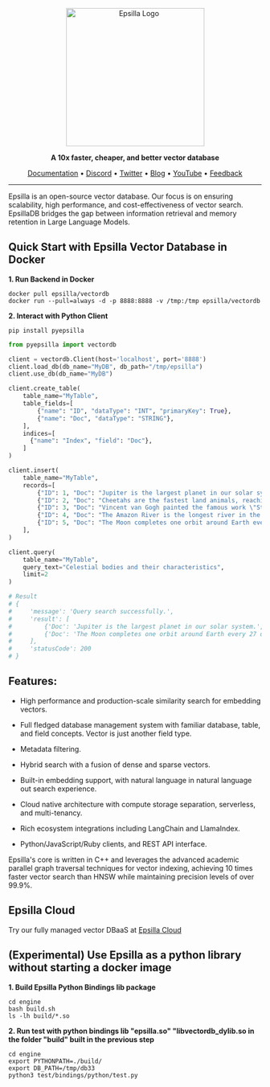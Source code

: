 <div align="center">
<p align="center">

<img width="275" alt="Epsilla Logo" src="https://epsilla-misc.s3.amazonaws.com/epsilla-horizontal.png">

**A 10x faster, cheaper, and better vector database**

<a href="https://epsilla-inc.gitbook.io/epsilladb/">Documentation</a> •
<a href="https://discord.gg/cDaY2CxZc5">Discord</a> •
<a href="https://twitter.com/epsilla_inc">Twitter</a> •
<a href="https://blog.epsilla.com">Blog</a> •
<a href="https://www.youtube.com/@Epsilla-kp5cx">YouTube</a> •
<a href="https://forms.gle/z73ra1sGBxH9wiUR8">Feedback</a>

</div>

<hr />

Epsilla is an open-source vector database. Our focus is on ensuring scalability, high performance, and cost-effectiveness of vector search. EpsillaDB bridges the gap between information retrieval and memory retention in Large Language Models.

## Quick Start with Epsilla Vector Database in Docker

**1. Run Backend in Docker**
```shell
docker pull epsilla/vectordb
docker run --pull=always -d -p 8888:8888 -v /tmp:/tmp epsilla/vectordb
```

**2. Interact with Python Client**
```shell
pip install pyepsilla
```

```python
from pyepsilla import vectordb

client = vectordb.Client(host='localhost', port='8888')
client.load_db(db_name="MyDB", db_path="/tmp/epsilla")
client.use_db(db_name="MyDB")

client.create_table(
    table_name="MyTable",
    table_fields=[
        {"name": "ID", "dataType": "INT", "primaryKey": True},
        {"name": "Doc", "dataType": "STRING"},
    ],
    indices=[
      {"name": "Index", "field": "Doc"},
    ]
)

client.insert(
    table_name="MyTable",
    records=[
        {"ID": 1, "Doc": "Jupiter is the largest planet in our solar system."},
        {"ID": 2, "Doc": "Cheetahs are the fastest land animals, reaching speeds over 60 mph."},
        {"ID": 3, "Doc": "Vincent van Gogh painted the famous work \"Starry Night.\""},
        {"ID": 4, "Doc": "The Amazon River is the longest river in the world."},
        {"ID": 5, "Doc": "The Moon completes one orbit around Earth every 27 days."},
    ],
)

client.query(
    table_name="MyTable",
    query_text="Celestial bodies and their characteristics",
    limit=2
)

# Result
# {
#     'message': 'Query search successfully.',
#     'result': [
#         {'Doc': 'Jupiter is the largest planet in our solar system.', 'ID': 1},
#         {'Doc': 'The Moon completes one orbit around Earth every 27 days.', 'ID': 5}
#     ],
#     'statusCode': 200
# }
```


## Features:

* High performance and production-scale similarity search for embedding vectors.

* Full fledged database management system with familiar database, table, and field concepts. Vector is just another field type.

* Metadata filtering.

* Hybrid search with a fusion of dense and sparse vectors.

* Built-in embedding support, with natural language in natural language out search experience.

* Cloud native architecture with compute storage separation, serverless, and multi-tenancy.

* Rich ecosystem integrations including LangChain and LlamaIndex.

* Python/JavaScript/Ruby clients, and REST API interface.

Epsilla's core is written in C++ and leverages the advanced academic parallel graph traversal techniques for vector indexing, achieving 10 times faster vector search than HNSW while maintaining precision levels of over 99.9%.



## Epsilla Cloud

Try our fully managed vector DBaaS at <a href="https://cloud.epsilla.com/">Epsilla Cloud</a>

## (Experimental) Use Epsilla as a python library without starting a docker image

**1. Build Epsilla Python Bindings lib package**
```shell
cd engine
bash build.sh
ls -lh build/*.so
```

**2. Run test with python bindings lib "epsilla.so" "libvectordb_dylib.so in the folder "build" built in the previous step**
```shell
cd engine
export PYTHONPATH=./build/
export DB_PATH=/tmp/db33
python3 test/bindings/python/test.py
```

